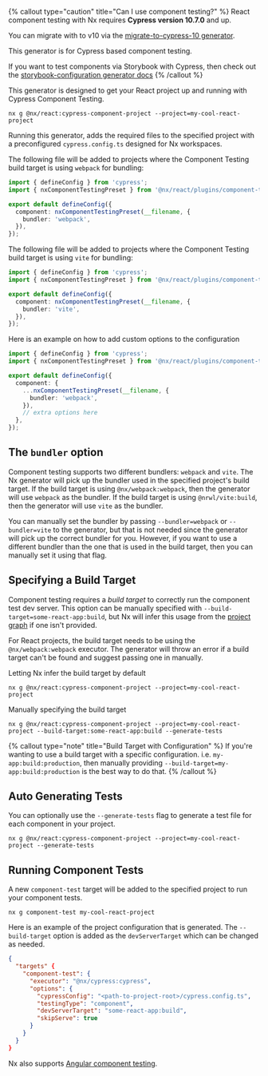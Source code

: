 {% callout type="caution" title="Can I use component testing?" %}
React component testing with Nx requires **Cypress version 10.7.0** and up.

You can migrate with to v10 via the [migrate-to-cypress-10 generator](/packages/cypress/generators/migrate-to-cypress-10).

This generator is for Cypress based component testing.

If you want to test components via Storybook with Cypress, then check out the [storybook-configuration generator docs](/packages/react/generators/storybook-configuration)
{% /callout %}

This generator is designed to get your React project up and running with Cypress Component Testing.

```shell
nx g @nx/react:cypress-component-project --project=my-cool-react-project
```

Running this generator, adds the required files to the specified project with a preconfigured `cypress.config.ts` designed for Nx workspaces.

The following file will be added to projects where the Component Testing build target is using `webpack` for bundling:

```ts {% fileName="cypress.config.ts" %}
import { defineConfig } from 'cypress';
import { nxComponentTestingPreset } from '@nx/react/plugins/component-testing';

export default defineConfig({
  component: nxComponentTestingPreset(__filename, {
    bundler: 'webpack',
  }),
});
```

The following file will be added to projects where the Component Testing build target is using `vite` for bundling:

```ts {% fileName="cypress.config.ts" %}
import { defineConfig } from 'cypress';
import { nxComponentTestingPreset } from '@nx/react/plugins/component-testing';

export default defineConfig({
  component: nxComponentTestingPreset(__filename, {
    bundler: 'vite',
  }),
});
```

Here is an example on how to add custom options to the configuration

```ts {% fileName="cypress.config.ts" %}
import { defineConfig } from 'cypress';
import { nxComponentTestingPreset } from '@nx/react/plugins/component-testing';

export default defineConfig({
  component: {
    ...nxComponentTestingPreset(__filename, {
      bundler: 'webpack',
    }),
    // extra options here
  },
});
```

## The `bundler` option

Component testing supports two different bundlers: `webpack` and `vite`. The Nx generator will pick up the bundler used in the specified project's build target. If the build target is using `@nx/webpack:webpack`, then the generator will use `webpack` as the bundler. If the build target is using `@nrwl/vite:build`, then the generator will use `vite` as the bundler.

You can manually set the bundler by passing `--bundler=webpack` or `--bundler=vite` to the generator, but that is not needed since the generator will pick up the correct bundler for you. However, if you want to use a different bundler than the one that is used in the build target, then you can manually set it using that flag.

## Specifying a Build Target

Component testing requires a _build target_ to correctly run the component test dev server. This option can be manually specified with `--build-target=some-react-app:build`, but Nx will infer this usage from the [project graph](/concepts/mental-model#the-project-graph) if one isn't provided.

For React projects, the build target needs to be using the `@nx/webpack:webpack` executor.
The generator will throw an error if a build target can't be found and suggest passing one in manually.

Letting Nx infer the build target by default

```shell
nx g @nx/react:cypress-component-project --project=my-cool-react-project
```

Manually specifying the build target

```shell
nx g @nx/react:cypress-component-project --project=my-cool-react-project --build-target:some-react-app:build --generate-tests
```

{% callout type="note" title="Build Target with Configuration" %}
If you're wanting to use a build target with a specific configuration. i.e. `my-app:build:production`,
then manually providing `--build-target=my-app:build:production` is the best way to do that.
{% /callout %}

## Auto Generating Tests

You can optionally use the `--generate-tests` flag to generate a test file for each component in your project.

```shell
nx g @nx/react:cypress-component-project --project=my-cool-react-project --generate-tests
```

## Running Component Tests

A new `component-test` target will be added to the specified project to run your component tests.

```shell
nx g component-test my-cool-react-project
```

Here is an example of the project configuration that is generated. The `--build-target` option is added as the `devServerTarget` which can be changed as needed.

```json {% fileName="project.json" %}
{
  "targets" {
    "component-test": {
      "executor": "@nx/cypress:cypress",
      "options": {
        "cypressConfig": "<path-to-project-root>/cypress.config.ts",
        "testingType": "component",
        "devServerTarget": "some-react-app:build",
        "skipServe": true
      }
    }
  }
}
```

Nx also supports [Angular component testing](/packages/angular/generators/cypress-component-configuration).
